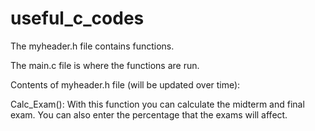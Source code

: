 # useful_c_codes
The myheader.h file contains functions.

The main.c file is where the functions are run.

Contents of myheader.h file (will be updated over time):

Calc_Exam():
With this function you can calculate the midterm and final exam. You can also enter the percentage that the exams will affect.
